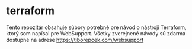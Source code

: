 # terraform
Tento repozitár obsahuje súbory potrebné pre návod o nástroji Terraform, ktorý som napísal pre WebSupport. Všetky zverejnené návody sú zdarma dostupné na adrese https://tiborepcek.com/websupport
